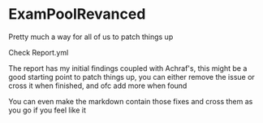 # ExamPoolRevanced
Pretty much a way for all of us to patch things up

Check Report.yml 

The report has my initial findings coupled with Achraf's, this might be a good starting point to patch things up, you can either remove the issue or cross it when finished, and ofc add more when found

You can even make the markdown contain those fixes and cross them as you go if you feel like it